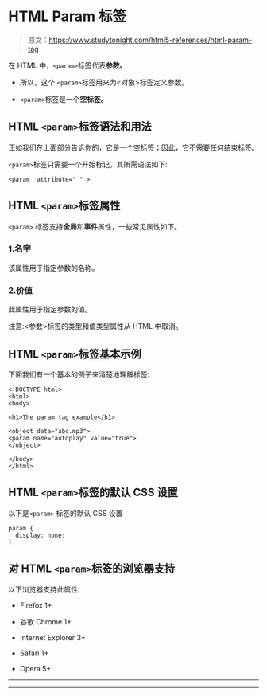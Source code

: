 # HTML Param 标签

> 原文：<https://www.studytonight.com/html5-references/html-param-tag>

在 HTML 中，`<param>`标签代表**参数。**

*   所以，这个 `<param>`标签用来为<对象>标签定义参数。

*   `<param>`标签是一个**空标签。**

## HTML `<param>`标签语法和用法

正如我们在上面部分告诉你的，它是一个空标签；因此，它不需要任何结束标签。

`<param>`标签只需要一个开始标记。其所需语法如下:

```
<param  attribute=" " >
```

## HTML `<param>`标签属性

`<param>` 标签支持**全局**和**事件**属性，一些常见属性如下。

### 1.名字

该属性用于指定参数的名称。

### 2.价值

此属性用于指定参数的值。

注意:<参数>标签的类型和值类型属性从 HTML 中取消。

## HTML `<param>`标签基本示例

下面我们有一个基本的例子来清楚地理解<param>标签:

```
<!DOCTYPE html>
<html>
<body>

<h1>The param tag example</h1>

<object data="abc.mp3">
<param name="autoplay" value="true">
</object>

</body>
</html> 
```

## HTML `<param>`标签的默认 CSS 设置

以下是`<param>` 标签的默认 CSS 设置

```
param {
  display: none;
} 
```

## 对 HTML `<param>`标签的浏览器支持

以下浏览器支持此属性:

*   Firefox 1+

*   谷歌 Chrome 1+

*   Internet Explorer 3+

*   Safari 1+

*   Opera 5+

* * *

* * *